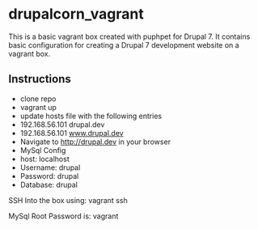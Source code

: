 drupalcorn_vagrant
==================
This is a basic vagrant box created with puphpet for Drupal 7. It contains 
basic configuration for creating a Drupal 7 development website on a vagrant box.

Instructions
------------
* clone repo
* vagrant up
* update hosts file with the following entries
* 192.168.56.101 drupal.dev
* 192.168.56.101 www.drupal.dev
* Navigate to http://drupal.dev in your browser
* MySql Config
* host: localhost
* Username: drupal
* Password: drupal
* Database: drupal

SSH Into the box using: vagrant ssh

MySql Root Password is: vagrant
